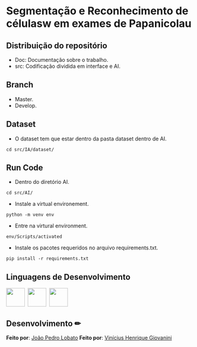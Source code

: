 # Segmentação e Reconhecimento de célulasw em exames de Papanicolau


## Distribuição do repositório

- Doc: Documentação sobre o trabalho.
- src: Codificação dividida em interface e AI.  

## Branch

- Master.  
- Develop.  

## Dataset

- O dataset tem que estar dentro da pasta dataset dentro de AI.  

```cd src/IA/dataset/```

## Run Code

- Dentro do diretório AI.

```cd src/AI/```

- Instale a virtual environement.

```python -m venv env```

- Entre na virtural environment.

```env/Scripts/activated```

- Instale os pacotes requeridos no arquivo requirements.txt.

```pip install -r requirements.txt```

## Linguagens de Desenvolvimento

<img src="https://cdn.jsdelivr.net/gh/devicons/devicon/icons/python/python-original.svg" width="50px"/>&nbsp;
<img src="https://cdn.jsdelivr.net/gh/devicons/devicon/icons/jupyter/jupyter-original-wordmark.svg" width="50px"/>&nbsp;
<img src="https://cdn.jsdelivr.net/gh/devicons/devicon/icons/tensorflow/tensorflow-original.svg" width="50px"/>


## Desenvolvimento ✏

**Feito por**: [João Pedro Lobato](https://github.com/PJBHL)
**Feito por**: [Vinícius Henrique Giovanini](https://github.com/viniciushgiovanini)
